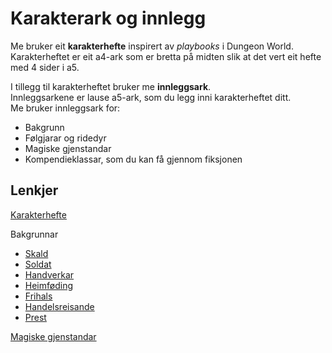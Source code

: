 # Karakterark og innlegg

Me bruker eit **karakterhefte** inspirert av *playbooks* i Dungeon World.   
Karakterheftet er eit a4-ark som er bretta på midten slik at det vert eit hefte med 4 sider i a5.  

I tillegg til karakterheftet bruker me **innleggsark**.  
Innleggsarkene er lause a5-ark, som du legg inni karakterheftet ditt.  
Me bruker innleggsark for:  
 - Bakgrunn
 - Følgjarar og ridedyr
 - Magiske gjenstandar
 - Kompendieklassar, som du kan få gjennom fiksjonen
 
## Lenkjer

[Karakterhefte](https://www.lenke.com)

Bakgrunnar
  - [Skald](https://www.lenke.com)
  - [Soldat](https://www.lenke.com)
  - [Handverkar](https://www.lenke.com)
  - [Heimføding](https://www.lenke.com)
  - [Frihals](https://www.lenke.com)
  - [Handelsreisande](https://www.lenke.com)
  - [Prest](https://www.lenke.com)
 
[Magiske gjenstandar](https://www.lenke.com)
